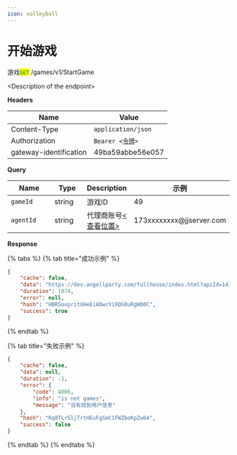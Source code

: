 ```yaml
---
icon: volleyball
---
```


# 开始游戏

游戏<mark style="color:green;">`GET`</mark> /games/v1/StartGame

\<Description of the endpoint>

**Headers**

| Name                   | Value                                        |
| ---------------------- | -------------------------------------------- |
| Content-Type           | `application/json`                           |
| Authorization          | `Bearer <`[`令牌`](ling-pai-chuang-jian.md)`>` |
| gateway-identification | 49ba59abbe56e057                             |

**Query**

<table><thead><tr><th width="128">Name</th><th width="83">Type</th><th>Description</th><th>示例</th></tr></thead><tbody><tr><td><code>gameId</code></td><td>string</td><td>游戏ID</td><td>49</td></tr><tr><td><code>agentId</code></td><td>string</td><td>代理商账号<a href="../zhun-bei-gong-zuo/quickstart.md">&#x3C;查看位置></a></td><td>173xxxxxxxx@jjserver.com</td></tr></tbody></table>

**Response**

{% tabs %}
{% tab title="成功示例" %}
```json
{
    "cache": false,
    "data": "https://dev.angellparty.com/fullhouse/index.html?apiId=1410&be=moc.ytrapllegna.ipa&domain_gs=hr-fgp&domain_platform=moc.ytrapllegna.ipa&gameId=49&gs=moc.ytrapllegna.ipa&lang=en-US&legalLang=true&ssoKey=494bb7d0ae4fb88315dd80b120480223",
    "duration": 1074,
    "error": null,
    "hash": "HBRSoxpritUHeEiADwcY10QG0uRgW80C",
    "success": true
}
```
{% endtab %}

{% tab title="失败示例" %}
```json
{
    "cache": false,
    "data": null,
    "duration": -1,
    "error": {
        "code": 4006,
        "info": "is not games",
        "message": "没有找到用户信息"
    },
    "hash": "Rq8TLr5ljTrtHEuFgSmC1FWZboKpZw64",
    "success": false
}
```
{% endtab %}
{% endtabs %}
